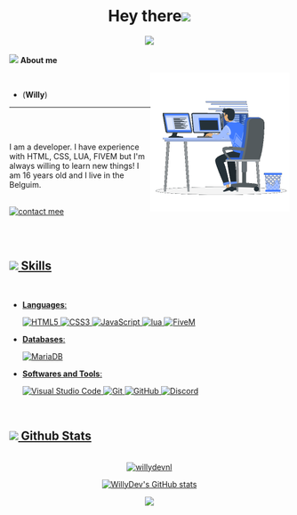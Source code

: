 <div id="header" align="center">
        <img src=""/></div>

<h1 align="center"><b>Hey there</b><img src="https://media.giphy.com/media/hvRJCLFzcasrR4ia7z/giphy.gif" width="35"></h1>

<p align="center">
  <a href="https://github.com/DenverCoder1/readme-typing-svg"><img src="https://readme-typing-svg.herokuapp.com?font=Time+New+Roman&color=b03b59&size=25&center=true&vCenter=true&width=600&height=100&lines=Hello+World;++;Developer,;HTML,+CSS,+LUA,+FIVEM;Made+with+love..<3;"></a>
</p>


 <img src = "https://cdn.discordapp.com/emojis/1057946941150986260.gif" width=50px> **About me**

<picture> <img align="right" src="https://github.com/0xAbdulKhalid/0xAbdulKhalid/raw/main/assets/mdImages/Right_Side.gif" width = 250px></picture>

<br>

- (**Willy**)
---
<br><br>

I am a developer. I have experience with HTML, CSS, LUA, FIVEM but I'm always willing to learn new things! I am 16 years old and I live in the Belguim. </a>
<br><br>

<a href="https://discord.com/channels/@me/819276465618419763"> <img src="https://discord.c99.nl/widget/theme-2/819276465618419763.png" alt="contact mee">

<br><br>

## <img src="https://media2.giphy.com/media/QssGEmpkyEOhBCb7e1/giphy.gif?cid=ecf05e47a0n3gi1bfqntqmob8g9aid1oyj2wr3ds3mg700bl&rid=giphy.gif" width ="25"><b> Skills</b>
<br>

<p align="center">

- **Languages**:
    
    ![HTML5](https://img.shields.io/badge/HTML5%20-%23E34F26.svg?style=for-the-badge&logo=html5&logoColor=white)
    ![CSS3](https://img.shields.io/badge/CSS%20-%231572B6.svg?style=for-the-badge&logo=css3&logoColor=white)
    ![JavaScript](https://img.shields.io/badge/JavaScript%20-%23F7DF1E.svg?style=for-the-badge&logo=javascript&logoColor=black)
    ![lua](https://img.shields.io/badge/Lua-007ACC?style=for-the-badge&logo=Lua&logoColor=white)
    ![FiveM](https://img.shields.io/badge/FiveM-ff911f?style=for-the-badge&logo=FiveM&logoColor=white)

- **Databases**:

    ![MariaDB](https://img.shields.io/badge/MariaDB-%2300f.svg?style=for-the-badge&logo=MariaDB&logoColor=white)

- **Softwares and Tools**:
    
    ![Visual Studio Code](https://img.shields.io/badge/Visual%20Studio%20Code-0078d7.svg?style=for-the-badge&logo=visual-studio-code&logoColor=white)
    ![Git](https://img.shields.io/badge/git-%23F05033.svg?style=for-the-badge&logo=git&logoColor=white)
    ![GitHub](https://img.shields.io/badge/github-%23121011.svg?style=for-the-badge&logo=github&logoColor=white)
    ![Discord](https://img.shields.io/discord/1006915882129297498?color=7289DA&labelColor=4a64bd&logo=discord&logoColor=white&style=for-the-badge)


<br>

</p>

## <img src="https://media.giphy.com/media/iY8CRBdQXODJSCERIr/giphy.gif" width="35"><b> Github Stats </b>
<br>

<div align="center">

<img src="https://github-readme-stats.vercel.app/api/top-langs?username=willydevnl&show_icons=true&locale=en&layout=compact&line_height=20&title_color=ffffff&icon_color=2234AE&text_color=D3D3D3&bg_color=0,000000,000000" width="375"  alt="willydevnl"/>

![WillyDev's GitHub stats](https://github-readme-stats.vercel.app/api?username=willydevnl&show_icons=true&theme=dark)

![](https://komarev.com/ghpvc/?username=willydevnl&label=PROFILE+VIEWS)
</a>
</div>
